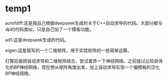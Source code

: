 # temp1
autofdiff:这是我自己根据deepseek生成的关于C++自动求导的代码。大部分都与dp的代码类似，只是自己加了一个模板功能。

ad1:这是deepseek生成的代码。

eigen:这是我写的一个二维矩阵，用于实现矩阵的一些简单运算。

打算后面把自动求导和二维矩阵结合，尝试着弄一下神经网络。之前搓过比较具体化的BP神经网络，现在想从矩阵角度出发，加上自动求导实现一个偏模板的泛化BP神经网络。
